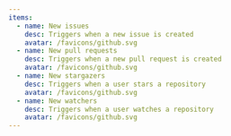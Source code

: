 ```yaml
---
items:
  - name: New issues
    desc: Triggers when a new issue is created
    avatar: /favicons/github.svg
  - name: New pull requests
    desc: Triggers when a new pull request is created
    avatar: /favicons/github.svg
  - name: New stargazers
    desc: Triggers when a user stars a repository
    avatar: /favicons/github.svg
  - name: New watchers
    desc: Triggers when a user watches a repository
    avatar: /favicons/github.svg
---
```


<script setup>
  import CustomListing from '../../components/CustomListing.vue'
</script>

<CustomListing />
